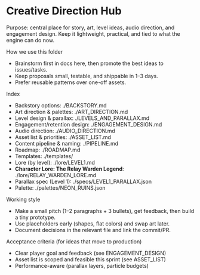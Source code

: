 # Creative Direction Hub

Purpose: central place for story, art, level ideas, audio direction, and engagement design. Keep it lightweight, practical, and tied to what the engine can do now.

How we use this folder
- Brainstorm first in docs here, then promote the best ideas to issues/tasks.
- Keep proposals small, testable, and shippable in 1–3 days.
- Prefer reusable patterns over one-off assets.

Index
- Backstory options: ./BACKSTORY.md
- Art direction & palettes: ./ART_DIRECTION.md
- Level design & parallax: ./LEVELS_AND_PARALLAX.md
- Engagement/retention design: ./ENGAGEMENT_DESIGN.md
- Audio direction: ./AUDIO_DIRECTION.md
- Asset list & priorities: ./ASSET_LIST.md
- Content pipeline & naming: ./PIPELINE.md
- Roadmap: ./ROADMAP.md
- Templates: ./templates/
 - Lore (by level): ./lore/LEVEL1.md
 - **Character Lore: The Relay Warden Legend**: ./lore/RELAY_WARDEN_LORE.md
 - Parallax spec (Level 1): ./specs/LEVEL1_PARALLAX.json
 - Palette: ./palettes/NEON_RUINS.json

Working style
- Make a small pitch (1–2 paragraphs + 3 bullets), get feedback, then build a tiny prototype.
- Use placeholders early (shapes, flat colors) and swap art later.
- Document decisions in the relevant file and link the commit/PR.

Acceptance criteria (for ideas that move to production)
- Clear player goal and feedback (see ENGAGEMENT_DESIGN)
- Asset list is scoped and feasible this sprint (see ASSET_LIST)
- Performance-aware (parallax layers, particle budgets)
